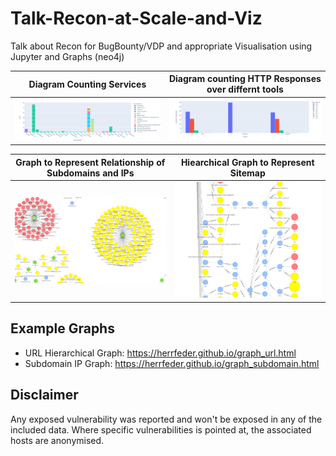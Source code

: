 # Talk-Recon-at-Scale-and-Viz
Talk about Recon for BugBounty/VDP and appropriate Visualisation using Jupyter and Graphs (neo4j)


| Diagram Counting Services | Diagram counting HTTP Responses over differnt tools |  
|--------------------------------------|--------------------------------------|
| ![](https://github.com/herrfeder/Talk-Recon-at-Scale-and-Viz/raw/main/examples/diagram_portscan.png) | ![](https://github.com/herrfeder/Talk-Recon-at-Scale-and-Viz/raw/main/examples/diagram_spider.png) | 

| Graph to Represent Relationship of Subdomains and IPs | Hiearchical Graph to Represent Sitemap |  
|--------------------------------------|--------------------------------------|
| ![](https://github.com/herrfeder/Talk-Recon-at-Scale-and-Viz/raw/main/examples/graph_subdomain.png) | ![](https://github.com/herrfeder/Talk-Recon-at-Scale-and-Viz/raw/main/examples/graph_url.png) | 

## Example Graphs

  * URL Hierarchical Graph: https://herrfeder.github.io/graph_url.html
  * Subdomain IP Graph: https://herrfeder.github.io/graph_subdomain.html

## Disclaimer

Any exposed vulnerability was reported and won't be exposed in any of the included data. Where specific vulnerabilities is pointed at, the associated hosts are anonymised.
